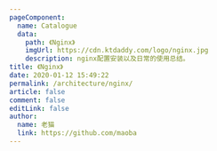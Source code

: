```yaml
---
pageComponent:
  name: Catalogue
  data:
    path: 《Nginx》
    imgUrl: https://cdn.ktdaddy.com/logo/nginx.jpg
    description: nginx配置安装以及日常的使用总结。
title: 《Nginx》
date: 2020-01-12 15:49:22
permalink: /architecture/nginx/
article: false
comment: false
editLink: false
author:
  name: 老猫
  link: https://github.com/maoba
---
```

